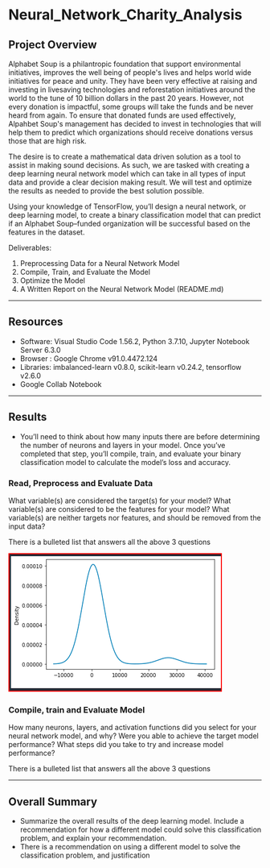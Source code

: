 # Neural_Network_Charity_Analysis

## Project Overview

Alphabet Soup is a philantropic foundation that support environmental initiatives, improves the well being of people's lives and helps world wide initiatives for peace and unity. They have been very effective at raising and investing in livesaving technologies and reforestation initiatives around the world to the tune of 10 billion dollars in the past 20 years. However, not every donation is impactful, some groups will take the funds and be never heard from again. To ensure that donated funds are used effectively, Alpahbet Soup's management has decided to invest in technologies that will help them to predict which organizations should receive donations versus those that are high risk.

The desire is to create a mathematical data driven solution as a tool to assist in making sound decisions. As such, we are tasked with creating a deep learning neural network model which can take in all types of input data and provide a clear decision making result. We will test and optimize the results as needed to provide the best solution possible.

Using your knowledge of TensorFlow, you’ll design a neural network, or deep learning model, to create a binary classification model that can predict if an Alphabet Soup–funded organization will be successful based on the features in the dataset.

Deliverables:

1. Preprocessing Data for a Neural Network Model
2. Compile, Train, and Evaluate the Model
3. Optimize the Model
4. A Written Report on the Neural Network Model (README.md)

------------------------------------------------------------------------------------------------------------

## Resources

- Software: Visual Studio Code 1.56.2, Python 3.7.10, Jupyter Notebook Server 6.3.0
- Browser : Google Chrome v91.0.4472.124
- Libraries: imbalanced-learn v0.8.0, scikit-learn v0.24.2, tensorflow v2.6.0
- Google Collab Notebook

------------------------------------------------------------------------------------------------------------

## Results

- You’ll need to think about how many inputs there are before determining the number of neurons and layers in your model. Once you’ve completed that step, you’ll compile, train, and evaluate your binary classification model to calculate the model’s loss and accuracy.

### Read, Preprocess and Evaluate Data

What variable(s) are considered the target(s) for your model?
What variable(s) are considered to be the features for your model?
What variable(s) are neither targets nor features, and should be removed from the input data?

There is a bulleted list that answers all the above 3 questions

![Image1](images/1DataDensityPlot1.png)

### Compile, train and Evaluate Model

How many neurons, layers, and activation functions did you select for your neural network model, and why?
Were you able to achieve the target model performance?
What steps did you take to try and increase model performance?

There is a bulleted list that answers all the above 3 questions


------------------------------------------------------------------------------------------------------------

## Overall Summary

- Summarize the overall results of the deep learning model. Include a recommendation for how a different model could solve this classification problem, and explain your recommendation.
- There is a recommendation on using a different model to solve the classification problem, and justification
